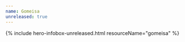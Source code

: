 ```yaml
---
name: Gomeisa
unreleased: true
---
```


{% include hero-infobox-unreleased.html resourceName="gomeisa" %}
